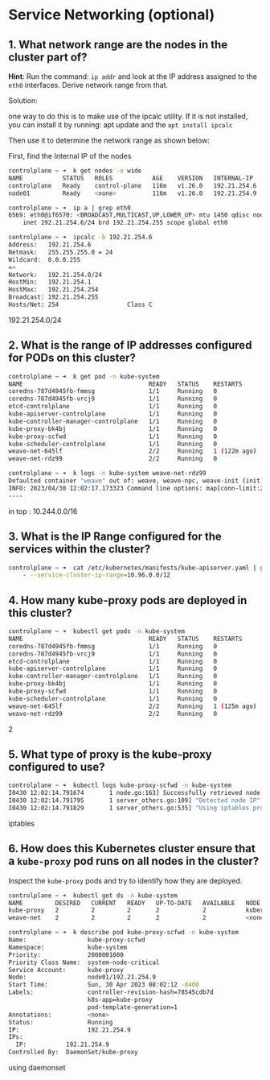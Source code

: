 # Service Networking (optional)

## 1. What network range are the nodes in the cluster part of?

**Hint**: Run the command: ``ip addr`` and look at the IP address assigned to the ``eth0`` interfaces. Derive network range from that.

Solution: 

one way to do this is to make use of the ipcalc utility. If it is not installed, you can install it by running:
apt update and the ``apt install ipcalc``

Then use it to determine the network range as shown below:

First, find the Internal IP of the nodes
```bash
controlplane ~ ➜  k get nodes -o wide 
NAME           STATUS   ROLES           AGE    VERSION   INTERNAL-IP    EXTERNAL-IP   OS-IMAGE             KERNEL-VERSION   CONTAINER-RUNTIME
controlplane   Ready    control-plane   116m   v1.26.0   192.21.254.6   <none>        Ubuntu 20.04.5 LTS   5.4.0-1104-gcp   containerd://1.6.6
node01         Ready    <none>          116m   v1.26.0   192.21.254.9   <none>        Ubuntu 20.04.5 LTS   5.4.0-1104-gcp   containerd://1.6.6

controlplane ~ ➜  ip a | grep eth0
6569: eth0@if6570: <BROADCAST,MULTICAST,UP,LOWER_UP> mtu 1450 qdisc noqueue state UP group default 
    inet 192.21.254.6/24 brd 192.21.254.255 scope global eth0

controlplane ~ ➜  ipcalc -b 192.21.254.6
Address:   192.21.254.6         
Netmask:   255.255.255.0 = 24   
Wildcard:  0.0.0.255            
=>
Network:   192.21.254.0/24      
HostMin:   192.21.254.1         
HostMax:   192.21.254.254       
Broadcast: 192.21.254.255       
Hosts/Net: 254                   Class C

```
192.21.254.0/24

## 2. What is the range of IP addresses configured for PODs on this cluster?

```bash
controlplane ~ ➜  k get pod -n kube-system
NAME                                   READY   STATUS    RESTARTS       AGE
coredns-787d4945fb-fmmsg               1/1     Running   0              122m
coredns-787d4945fb-vrcj9               1/1     Running   0              122m
etcd-controlplane                      1/1     Running   0              122m
kube-apiserver-controlplane            1/1     Running   0              122m
kube-controller-manager-controlplane   1/1     Running   0              122m
kube-proxy-bk4bj                       1/1     Running   0              122m
kube-proxy-scfwd                       1/1     Running   0              121m
kube-scheduler-controlplane            1/1     Running   0              122m
weave-net-645lf                        2/2     Running   1 (122m ago)   122m
weave-net-rdz99                        2/2     Running   0              121m

controlplane ~ ➜  k logs -n kube-system weave-net-rdz99
Defaulted container "weave" out of: weave, weave-npc, weave-init (init)
INFO: 2023/04/30 12:02:17.173323 Command line options: map[conn-limit:200 datapath:datapath db-prefix:/weavedb/weave-net docker-api: expect-npc:true http-addr:127.0.0.1:6784 ipalloc-init:consensus=1 ipalloc-range:10.244.0.0/16 
----
```
in top : 
10.244.0.0/16

## 3. What is the IP Range configured for the services within the cluster?

```bash
controlplane ~ ➜  cat /etc/kubernetes/manifests/kube-apiserver.yaml | grep cluster-ip-range
    - --service-cluster-ip-range=10.96.0.0/12
```

## 4. How many kube-proxy pods are deployed in this cluster?


```bash
controlplane ~ ➜  kubectl get pods -n kube-system
NAME                                   READY   STATUS    RESTARTS       AGE
coredns-787d4945fb-fmmsg               1/1     Running   0              125m
coredns-787d4945fb-vrcj9               1/1     Running   0              125m
etcd-controlplane                      1/1     Running   0              125m
kube-apiserver-controlplane            1/1     Running   0              125m
kube-controller-manager-controlplane   1/1     Running   0              125m
kube-proxy-bk4bj                       1/1     Running   0              125m
kube-proxy-scfwd                       1/1     Running   0              125m
kube-scheduler-controlplane            1/1     Running   0              125m
weave-net-645lf                        2/2     Running   1 (125m ago)   125m
weave-net-rdz99                        2/2     Running   0              125m
```
2

## 5. What type of proxy is the kube-proxy configured to use?

```bash
controlplane ~ ➜  kubectl logs kube-proxy-scfwd -n kube-system
I0430 12:02:14.791674       1 node.go:163] Successfully retrieved node IP: 192.21.254.9
I0430 12:02:14.791795       1 server_others.go:109] "Detected node IP" address="192.21.254.9"
I0430 12:02:14.791829       1 server_others.go:535] "Using iptables proxy"
```
iptables

## 6. How does this Kubernetes cluster ensure that a ``kube-proxy`` pod runs on all nodes in the cluster?

Inspect the ``kube-proxy`` pods and try to identify how they are deployed.

```bash
controlplane ~ ➜  kubectl get ds -n kube-system
NAME         DESIRED   CURRENT   READY   UP-TO-DATE   AVAILABLE   NODE SELECTOR            AGE
kube-proxy   2         2         2       2            2           kubernetes.io/os=linux   127m
weave-net    2         2         2       2            2           <none>                   127m

```

```bash
controlplane ~ ➜  k describe pod kube-proxy-scfwd -n kube-system
Name:                 kube-proxy-scfwd
Namespace:            kube-system
Priority:             2000001000
Priority Class Name:  system-node-critical
Service Account:      kube-proxy
Node:                 node01/192.21.254.9
Start Time:           Sun, 30 Apr 2023 08:02:12 -0400
Labels:               controller-revision-hash=78545cdb7d
                      k8s-app=kube-proxy
                      pod-template-generation=1
Annotations:          <none>
Status:               Running
IP:                   192.21.254.9
IPs:
  IP:           192.21.254.9
Controlled By:  DaemonSet/kube-proxy
```
using daemonset

```bash

```

```bash

```

```bash

```

```bash

```

```bash

```

```bash

```

```bash

```

```bash
```